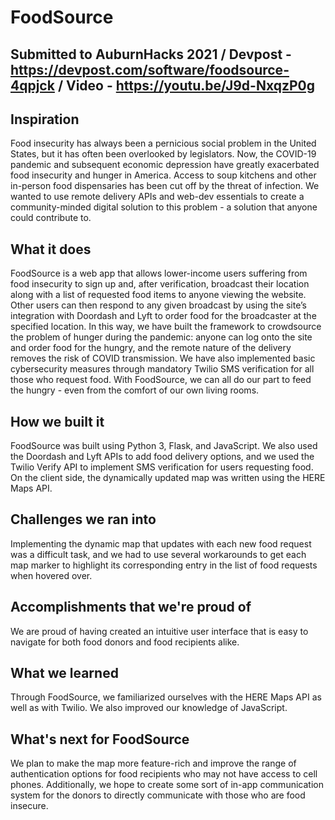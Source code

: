 # FoodSource

## Submitted to AuburnHacks 2021 / Devpost - https://devpost.com/software/foodsource-4qpjck / Video - https://youtu.be/J9d-NxqzP0g

## Inspiration
Food insecurity has always been a pernicious social problem in the United States, but it has often been overlooked by legislators. Now, the COVID-19 pandemic and subsequent economic depression have greatly exacerbated food insecurity and hunger in America. Access to soup kitchens and other in-person food dispensaries has been cut off by the threat of infection. We wanted to use remote delivery APIs and web-dev essentials to create a community-minded digital solution to this problem - a solution that anyone could contribute to.

## What it does
FoodSource is a web app that allows lower-income users suffering from food insecurity to sign up and, after verification, broadcast their location along with a list of requested food items to anyone viewing the website. Other users can then respond to any given broadcast by using the site’s integration with Doordash and Lyft to order food for the broadcaster at the specified location. In this way, we have built the framework to crowdsource the problem of hunger during the pandemic: anyone can log onto the site and order food for the hungry, and the remote nature of the delivery removes the risk of COVID transmission. We have also implemented basic cybersecurity measures through mandatory Twilio SMS verification for all those who request food. With FoodSource, we can all do our part to feed the hungry - even from the comfort of our own living rooms.

## How we built it
FoodSource was built using Python 3, Flask, and JavaScript. We also used the Doordash and Lyft APIs to add food delivery options, and we used the Twilio Verify API to implement SMS verification for users requesting food. On the client side, the dynamically updated map was written using the HERE Maps API.

## Challenges we ran into
Implementing the dynamic map that updates with each new food request was a difficult task, and we had to use several workarounds to get each map marker to highlight its corresponding entry in the list of food requests when hovered over.

## Accomplishments that we're proud of
We are proud of having created an intuitive user interface that is easy to navigate for both food donors and food recipients alike.

## What we learned
Through FoodSource, we familiarized ourselves with the HERE Maps API as well as with Twilio. We also improved our knowledge of JavaScript.

## What's next for FoodSource
We plan to make the map more feature-rich and improve the range of authentication options for food recipients who may not have access to cell phones. Additionally, we hope to create some sort of in-app communication system for the donors to directly communicate with those who are food insecure.
